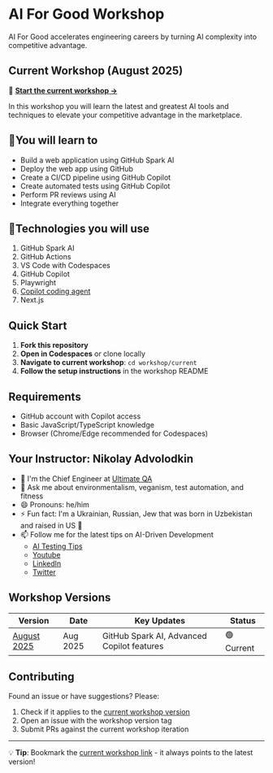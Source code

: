 # AI For Good Workshop

AI For Good accelerates engineering careers by turning AI complexity into competitive advantage.

## Current Workshop (August 2025)

🚀 **[Start the current workshop →](./workshop/current/README.md)**

In this workshop you will learn the latest and greatest AI tools and techniques to elevate your competitive advantage in the marketplace.

## 🧠You will learn to

- Build a web application using GitHub Spark AI
- Deploy the web app using GitHub
- Create a CI/CD pipeline using GitHub Copilot
- Create automated tests using GitHub Copilot
- Perform PR reviews using AI
- Integrate everything together

## 🔧Technologies you will use

1. GitHub Spark AI
2. GitHub Actions
3. VS Code with Codespaces
4. GitHub Copilot
5. Playwright
6. [Copilot coding agent](https://docs.github.com/en/enterprise-cloud@latest/copilot/concepts/coding-agent/coding-agent)
7. Next.js

## Quick Start

1. **Fork this repository**
2. **Open in Codespaces** or clone locally
3. **Navigate to current workshop**: `cd workshop/current`
4. **Follow the setup instructions** in the workshop README

## Requirements

- GitHub account with Copilot access
- Basic JavaScript/TypeScript knowledge
- Browser (Chrome/Edge recommended for Codespaces)

## Your Instructor: Nikolay Advolodkin

<!-- Profile photo will be added later - see graphics/README.md -->

- 🔭 I'm the Chief Engineer at [Ultimate QA](https://ultimateqa.com/consulting)
- 💬 Ask me about environmentalism, veganism, test automation, and fitness
- 😄 Pronouns: he/him
- ⚡ Fun fact: I'm a Ukrainian, Russian, Jew that was born in Uzbekistan and raised in US 🤯
- 📫 Follow me for the latest tips on AI-Driven Development
  - [AI Testing Tips](https://ultimateqa.ck.page/ai-testing-tips)
  - [Youtube](https://www.youtube.com/ultimateqa?sub_confirmation=1)
  - [LinkedIn](https://www.linkedin.com/in/nikolayadvolodkin/)
  - [Twitter](https://twitter.com/intent/follow?screen_name=nikolay_a00)

## Workshop Versions

| Version                                | Date     | Key Updates                                | Status     |
| -------------------------------------- | -------- | ------------------------------------------ | ---------- |
| [August 2025](./workshop/2025-august/) | Aug 2025 | GitHub Spark AI, Advanced Copilot features | 🟢 Current |

## Contributing

Found an issue or have suggestions? Please:

1. Check if it applies to the [current workshop version](./workshop/current/)
2. Open an issue with the workshop version tag
3. Submit PRs against the current workshop iteration

---

💡 **Tip**: Bookmark the [current workshop link](./workshop/current/) - it always points to the latest version!
